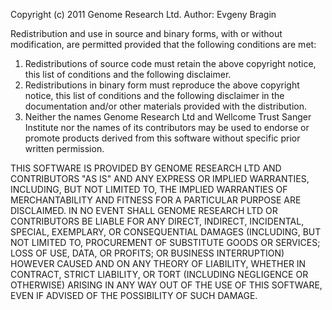 Copyright (c) 2011 Genome Research Ltd.
Author: Evgeny Bragin

Redistribution and use in source and binary forms, with or without
modification, are permitted provided that the following conditions are met:
1. Redistributions of source code must retain the above copyright notice,
this list of conditions and the following disclaimer.
2. Redistributions in binary form must reproduce the above copyright
notice, this list of conditions and the following disclaimer in the
documentation and/or other materials provided with the distribution.
3. Neither the names Genome Research Ltd and Wellcome Trust Sanger
Institute nor the names of its contributors may be used to endorse or promote
products derived from this software without specific prior written permission.

THIS SOFTWARE IS PROVIDED BY GENOME RESEARCH LTD AND CONTRIBUTORS "AS IS" AND
ANY EXPRESS OR IMPLIED WARRANTIES, INCLUDING, BUT NOT LIMITED TO, THE IMPLIED
WARRANTIES OF MERCHANTABILITY AND FITNESS FOR A PARTICULAR PURPOSE ARE
DISCLAIMED. IN NO EVENT SHALL GENOME RESEARCH LTD OR CONTRIBUTORS BE LIABLE
FOR ANY DIRECT, INDIRECT, INCIDENTAL, SPECIAL, EXEMPLARY, OR CONSEQUENTIAL
DAMAGES (INCLUDING, BUT NOT LIMITED TO, PROCUREMENT OF SUBSTITUTE GOODS OR
SERVICES; LOSS OF USE, DATA, OR PROFITS; OR BUSINESS INTERRUPTION) HOWEVER
CAUSED AND ON ANY THEORY OF LIABILITY, WHETHER IN CONTRACT, STRICT LIABILITY,
OR TORT (INCLUDING NEGLIGENCE OR OTHERWISE) ARISING IN ANY WAY OUT OF THE USE
OF THIS SOFTWARE, EVEN IF ADVISED OF THE POSSIBILITY OF SUCH DAMAGE.
